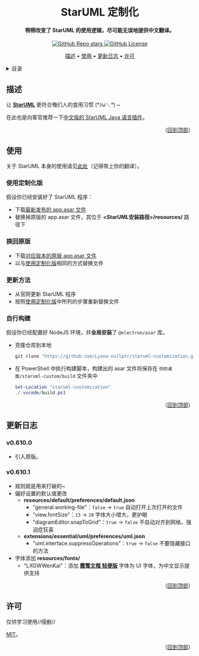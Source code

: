 <!-- 标题 -->

<a name="readme-top"></a>

<div align="center">
  <h1>StarUML 定制化</h1>

  <h4>稍稍改变了 StarUML 的使用逻辑，尽可能无误地提供中文翻译。</h4>

  <p>
    <a href="../../stargazers">
      <img alt="GitHub Repo stars" src="https://img.shields.io/github/stars/Lyana-nullptr/staruml-customization?style=flat">
    </a>
    <a href="LICENSE">
      <img alt="GitHub License" src="https://img.shields.io/github/license/Lyana-nullptr/staruml-customization">
    </a>
  </p>

  <p>
    <a href="#描述">描述</a> •
    <a href="#使用">使用</a> •
    <a href="#更新日志">更新日志</a> •
    <a href="#许可">许可</a>
  </p>
</div>

<!-- 目录 -->
<details>
  <summary>目录</summary>
  <ol>
    <li><a href="#描述">描述</a></li>
    <li>
      <a href="#使用">使用</a>
      <ol>
        <li><a href="#使用定制化版">使用定制化版</li>
        <li><a href="#换回原版">换回原版</li>
        <li><a href="#更新方法">更新方法</li>
        <li><a href="#自行构建">自行构建</li>
      </ol>
    </li>
    <li><a href="#更新日志">更新日志</a></li>
    <li><a href="#许可">许可</a></li>
  </ol>
</details>

<!-- 描述 -->

## 描述

让 [**StarUML**](https://staruml.io/) 更符合俺们人的食用习惯 (\*/ω＼\*) ~

在此也是向客官推荐一下[中文版的 StarUML Java 语言插件](../../../staruml-java-cn)。

<p align="right">（<a href="#readme-top">回到顶部</a>）</p>

<!-- 使用 -->

## 使用

关于 StarUML 本身的使用请见[此处](https://docs.staruml.io/)（记得带上你的翻译）。

### 使用定制化版

假设你已经安装好了 StarUML 程序：

- 下载[最新发布的 app.asar 文件](../../releases/latest/download/app.asar)
- 替换掉原版的 app.asar 文件，其位于 **<StarUML安装路径>/resources/** 路径下

### 换回原版

- 下载[对应版本的原版 app.asar 文件](../../releases/tag/v0.610.0)
- 以与[使用定制化版](#使用定制化版)相同的方式替换文件

### 更新方法

- 从官网更新 StarUML 程序
- 按照[使用定制化版](#使用定制化版)中所列的步骤重新替换文件

### 自行构建

假设你已经配置好 NodeJS 环境，并**全局安装**了 `@electron/asar` 库。

- 克隆仓库到本地
  ```PowerShell
  git clone "https://github.com/Lyana-nullptr/staruml-customization.git" "staruml-customization"
  ```
- 在 PowerShell 中执行构建脚本，构建出的 asar 文件将保存在 `你的桌面/staruml-custom/build` 文件夹中

  ```PowerShell
  Set-Location "staruml-customization"
  ./.vscode/build.ps1
  ```

<p align="right">（<a href="#readme-top">回到顶部</a>）</p>

<!-- 更新日志 -->

## 更新日志

### v0.610.0

- 引入原版。

### v0.610.1

- 规则就是用来打破的~
- 偏好设置的默认值更改
  - **resources/default/preferences/default.json**
    - "general.working-file"：`false` -> `true` 自动打开上次打开的文件
    - "view.fontSize"：`13` -> `20` 字体大小增大，更护眼
    - "diagramEditor.snapToGrid"：`true` -> `false` 不自动对齐到网格，强迫症狂喜
  - **extensions/essential/uml/preferences/uml.json**
    - "uml.interface.suppressOperations"：`true` -> `false` 不要隐藏接口的方法
- 字体添加 **resources/fonts/**
  - "LXGWWenKai"：添加 [**霞鹜文楷 轻便版**](https://github.com/lxgw/LxgwWenKai-Lite) 字体为 UI 字体，为中文显示提供支持

<p align="right">（<a href="#readme-top">回到顶部</a>）</p>

<!-- 许可 -->

## 许可

仅供学习使用//侵删//

[MIT](LICENSE)。

<p align="right">（<a href="#readme-top">回到顶部</a>）</p>
